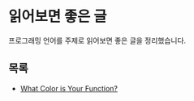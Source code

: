 # 읽어보면 좋은 글

프로그래밍 언어를 주제로 읽어보면 좋은 글을 정리했습니다.

## 목록

- [What Color is Your Function?](https://journal.stuffwithstuff.com/2015/02/01/what-color-is-your-function/)
